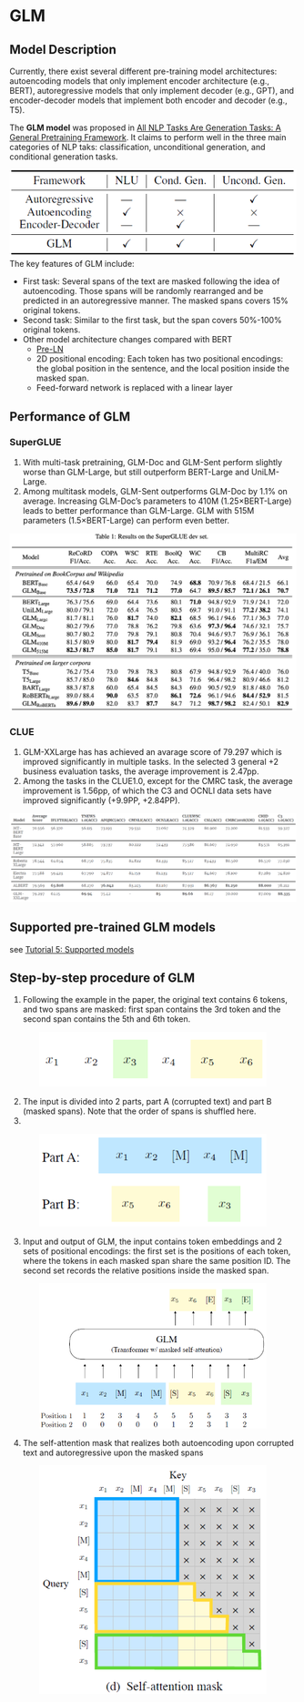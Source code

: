 # GLM

## Model Description
Currently, there exist several different pre-training model architectures: autoencoding models that only implement encoder architecture (e.g., BERT),
autoregressive models that only implement decoder (e.g., GPT), and encoder-decoder models that implement both encoder and decoder (e.g., T5).

The **GLM model** was proposed in [All NLP Tasks Are Generation Tasks: A General Pretraining Framework](https://arxiv.org/abs/2103.10360).
It claims to perform well in the three main categories of NLP taks: classification, unconditional generation, and conditional generation tasks.
<div align=center><img src="img/glm_example_1.png" width="600px"></div>
The key features of GLM include:

- First task: Several spans of the text are masked following the idea of autoencoding. Those spans will be randomly rearranged and be predicted in an autoregressive manner. The masked spans covers 15% original tokens.
- Second task: Similar to the first task, but the span covers 50%-100% original tokens.
- Other model architecture changes compared with BERT
  - [Pre-LN](http://proceedings.mlr.press/v119/xiong20b.html)
  - 2D positional encoding: Each token has two positional encodings: the global position in the sentence, and the local position inside the masked span.
  - Feed-forward network is replaced with a linear layer

## Performance of GLM
### SuperGLUE

1. With multi-task pretraining, GLM-Doc and GLM-Sent perform slightly worse than GLM-Large, but still outperform BERT-Large and UniLM-Large. 
2. Among multitask models, GLM-Sent outperforms GLM-Doc by 1.1% on average. Increasing GLM-Doc’s parameters to 410M (1.25×BERT-Large) leads to better performance than GLM-Large. GLM with 515M parameters (1.5×BERT-Large) can perform even better.

<div align=center><img src="img/glm_results2.png"></div>

### CLUE

1. GLM-XXLarge has has achieved an avarage score of 79.297 which is improved significantly in multiple tasks. In the selected 3 general +2 business evaluation tasks, the average improvement is 2.47pp.
2. Among the tasks in the CLUE1.0, except for the CMRC task, the average improvement is 1.56pp, of which the C3 and OCNLI data sets have improved significantly (+9.9PP, +2.84PP).


<div align=center><img src="img/glm_performance.png"></div>

## Supported pre-trained GLM models
see [Tutorial 5: Supported models](https://model.baai.ac.cn/models)

## Step-by-step procedure of GLM
1) Following the example in the paper, the original text contains 6 tokens, and two spans are masked: first span contains the 3rd token and the second span contains the 5th and 6th token.

<div align=center><img src="img/glm_example_2.png" width="400px"></div>

2) The input is divided into 2 parts, part A (corrupted text) and part B (masked spans). Note that the order of spans is shuffled here.
3) 
<div align=center><img src="img/glm_example_3.png" width="400px"></div>

3) Input and output of GLM, the input contains token embeddings and 2 sets of positional encodings: the first set is the positions of each token, where the tokens in each masked span share the same position ID. The second set records the relative positions inside the masked span.
<div align=center><img src="img/glm_example_4.png" width="400px"></div>

4) The self-attention mask that realizes both autoencoding upon corrupted text and autoregressive upon the masked spans
<div align=center><img src="img/glm_example_5.png" width="400px"></div>

